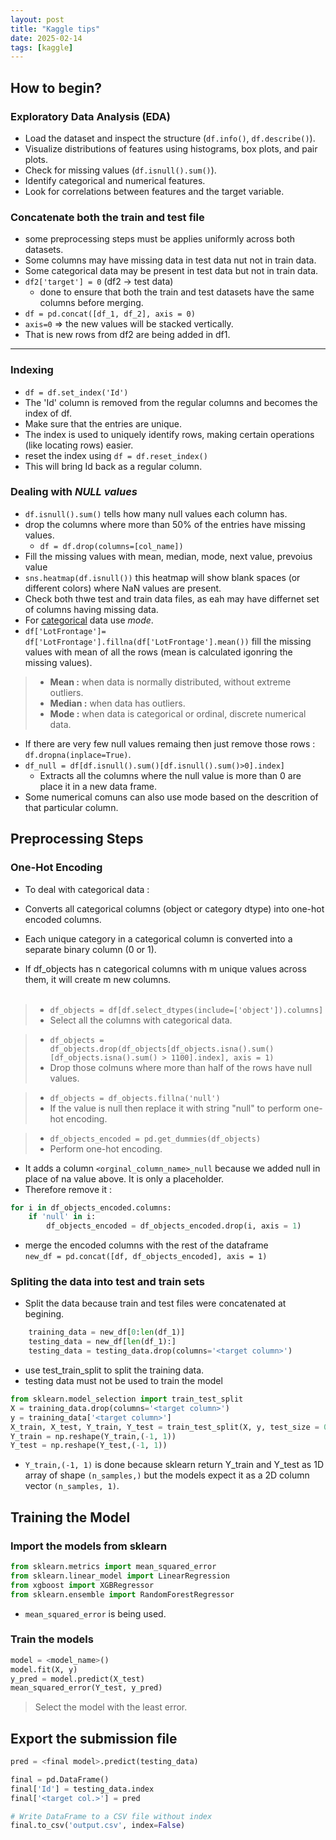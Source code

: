 ```yaml
---
layout: post
title: "Kaggle tips"
date: 2025-02-14
tags: [kaggle]
---
```


## How to begin?

### Exploratory Data Analysis (EDA)
- Load the dataset and inspect the structure (`df.info()`, `df.describe()`).
- Visualize distributions of features using histograms, box plots, and pair plots.
- Check for missing values (`df.isnull().sum()`).
- Identify categorical and numerical features.
- Look for correlations between features and the target variable.

### Concatenate both the train and test file
- some preprocessing steps must be applies uniformly across both datasets.
- Some columns may have missing data in test data nut not in train data.
- Some categorical data may be present in test data but not in train data.
- `df2['target'] = 0` (df2 -> test data)
    - done to ensure that both the train and test datasets have the same columns before merging.
- `df = pd.concat([df_1, df_2], axis = 0)`
- `axis=0` => the new values will be stacked vertically.
- That is new rows from df2 are being added in df1.


---
### Indexing
- `df = df.set_index('Id')`
- The 'Id' column is removed from the regular columns and becomes the index of df.
- Make sure that the entries are unique. 
- The index is used to uniquely identify rows, making certain operations (like locating rows) easier.
- reset the index using `df = df.reset_index()`
- This will bring Id back as a regular column.

### Dealing with *NULL values*
- `df.isnull().sum()` tells how many null values each column has.
- drop the columns where more than 50% of the entries have missing values.
    - `df = df.drop(columns=[col_name])`
- Fill the missing values with mean, median, mode, next value, prevoius value
- `sns.heatmap(df.isnull())` this heatmap will show blank spaces (or different colors) where NaN values are present.
- Check both thwe test and train data files, as eah may have differnet set of columns having missing data.
- For <u>categorical</u> data use _mode_.
- `df['LotFrontage']= df['LotFrontage'].fillna(df['LotFrontage'].mean())` fill the missing values with mean of all the rows (mean is calculated igonring the missing values).
> - __Mean :__ when data is normally distributed, without extreme outliers.
> - __Median :__ when data has outliers.
>- __Mode :__ when data is categorical or ordinal, discrete numerical data.
- If there are very few null values remaing then just remove those rows : `df.dropna(inplace=True)`.
- `df_null = df[df.isnull().sum()[df.isnull().sum()>0].index]`
    - Extracts all the columns where the null value is more than 0 are place it in a new data frame.
- Some numerical comuns can also use mode based on the descrition of that particular column.

## Preprocessing Steps
### One-Hot Encoding
- To deal with categorical data :

- Converts all categorical columns (object or category dtype) into one-hot encoded columns.
- Each unique category in a categorical column is converted into a separate binary column (0 or 1).
- If df_objects has n categorical columns with m unique values across them, it will create m new columns. <br><br>

> - `df_objects = df[df.select_dtypes(include=['object']).columns]`
> - Select all the columns with categorical data.

> - `df_objects = df_objects.drop(df_objects[df_objects.isna().sum()[df_objects.isna().sum() > 1100].index], axis = 1)`
> - Drop those colmuns where more than half of the rows have null values.

> - `df_objects = df_objects.fillna('null')`
> - If the value is null then replace it with string "null" to perform one-hot encoding.

> - `df_objects_encoded = pd.get_dummies(df_objects)`
> - Perform one-hot encoding.

- It adds a column `<orginal_column_name>_null` because we added null in place of na value above. It is only a placeholder.
- Therefore remove it :
```python
for i in df_objects_encoded.columns:
    if 'null' in i:
        df_objects_encoded = df_objects_encoded.drop(i, axis = 1)
```
- merge the encoded columns with the rest of the dataframe<br>
`new_df = pd.concat([df, df_objects_encoded], axis = 1)`

### Spliting the data into test and train sets
- Split the data because train and test files were concatenated at begining.
```python
    training_data = new_df[0:len(df_1)]
    testing_data = new_df[len(df_1):]
    testing_data = testing_data.drop(columns='<target column>')
```
- use test_train_split to split the training data.
- testing data must not be used to train the model
```python
from sklearn.model_selection import train_test_split
X = training_data.drop(columns='<target column>')
y = training_data['<target column>']
X_train, X_test, Y_train, Y_test = train_test_split(X, y, test_size = 0.2)
Y_train = np.reshape(Y_train,(-1, 1))
Y_test = np.reshape(Y_test,(-1, 1))
```
- `Y_train,(-1, 1)` is done because sklearn return Y_train and Y_test as 1D array of shape `(n_samples,)` but the models expect it as a 2D column vector `(n_samples, 1)`.

## Training the Model
### Import the models from sklearn
```python
from sklearn.metrics import mean_squared_error 
from sklearn.linear_model import LinearRegression
from xgboost import XGBRegressor
from sklearn.ensemble import RandomForestRegressor
```

- `mean_squared_error` is being used.

### Train the models
```python
model = <model_name>()
model.fit(X, y)
y_pred = model.predict(X_test)
mean_squared_error(Y_test, y_pred)
```

> Select the model with the least error. 

## Export the submission file
```python
pred = <final model>.predict(testing_data)

final = pd.DataFrame()
final['Id'] = testing_data.index
final['<target col.>'] = pred

# Write DataFrame to a CSV file without index
final.to_csv('output.csv', index=False)
```
